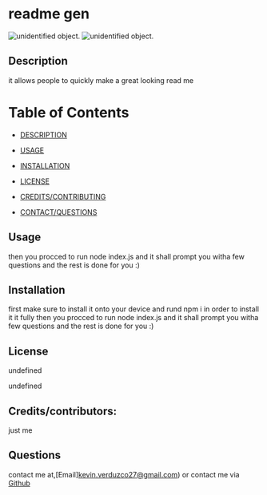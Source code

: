 
# readme gen
![unidentified object.](./readmegenimg.png)
![unidentified object.](./readmegenimg(2).png)



  ## Description
  it allows people to quickly make a great looking read me

  # Table of Contents
  - [DESCRIPTION](#description)
  
  - [USAGE](#usage)
  
  - [INSTALLATION](#installation)
  
  - [LICENSE](#license)
  
  - [CREDITS/CONTRIBUTING](#contributing)
  
  - [CONTACT/QUESTIONS](#contactGH)

  ## Usage
  then you procced to run node index.js and it shall prompt you witha  few questions and the rest is done for you :)

  ## Installation
  first make sure to install it onto your device and rund npm i in order to install it it fully then you procced to run node index.js and it shall prompt you witha  few questions and the rest is done for you :)
  
  ## License
  undefined

  undefined
  
  ## Credits/contributors:
  just me 

  ## Questions

  contact me at,[Email]kevin.verduzco27@gmail.com) or contact me via [Github](kevin.verduzco27@gmail.com)
